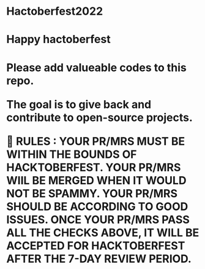 # Hactoberfest2022

<h1> Happy hactoberfest <h1>

<p> Please add valueable codes to this repo.<p>
  
 The goal is to give back and contribute to open-source projects.
  
🛑 RULES : 
YOUR PR/MRS MUST BE WITHIN THE BOUNDS OF HACKTOBERFEST.
YOUR PR/MRS WIIL BE MERGED WHEN IT WOULD NOT BE SPAMMY.
YOUR PR/MRS SHOULD BE ACCORDING TO GOOD ISSUES.
ONCE YOUR PR/MRS PASS ALL THE CHECKS ABOVE, IT WILL BE ACCEPTED FOR HACKTOBERFEST AFTER THE 7-DAY REVIEW PERIOD.
